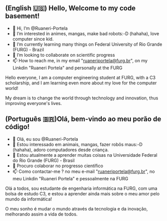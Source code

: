 (English 🇺🇸)
Hello, Welcome to my code basement!
-----------------------------------------------------------------------
- 👋 Hi, I’m @Ruaneri-Portela
- 👀 I’m interested in animes, mangas, make bad robots:-D (hahaha), love computer since kid.
- 🌱 I’m currently learning many things on Federal University of Rio Grande (FURG) - Brazil 
- 💞️ I’m looking to collaborate on scientific progress
- 📫 How to reach me, in my email "ruaneriportela@furg.br", on my Linkdin "Ruaneri Portela" and personally at the FURG

Hello everyone, I am a computer engineering student at FURG, with a C3 scholarship, and I am learning even more about my love for the computer world!

My dream is to change the world through technology and innovation, thus improving everyone's lives.

(Português 🇧🇷)Olá, bem-vindo ao meu porão de código!
-----------------------------------------------------------------------
- 👋 Olá, eu sou @Ruaneri-Portela
- 👀 Estou interessado em animais, mangas, fazer robôs maus:-D (hahaha), adoro computadores desde criança.
- 🌱 Estou atualmente a aprender muitas coisas na Universidade Federal do Rio Grande (FURG) - Brasil 
- 💞️ Procuro colaborar no progresso científico
- 📫 Como contactar-me ? no meu e-mail "ruaneriportela@furg.br", no meu Linkdin "Ruaneri Portela" e pessoalmente na FURG

Olá a todos, sou estudante de engenharia informática na FURG, com uma bolsa de estudo C3, e estou a aprender ainda mais sobre o meu amor pelo mundo da informática!

O meu sonho é mudar o mundo através da tecnologia e da inovação, melhorando assim a vida de todos.

<!---
Ruaneri-Portela/Ruaneri-Portela is a ✨ special ✨ repository because its `README.md` (this file) appears on your GitHub profile.
You can click the Preview link to take a look at your changes.
--->
